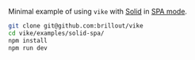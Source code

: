 Minimal example of using `vike` with [Solid](https://www.solidjs.com/) in [SPA mode](https://vike.dev/render-modes#spa).

```bash
git clone git@github.com:brillout/vike
cd vike/examples/solid-spa/
npm install
npm run dev
```
